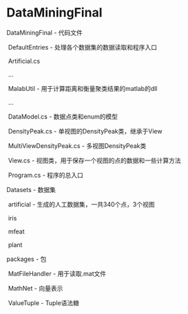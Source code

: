 # DataMiningFinal
DataMiningFinal - 代码文件

​	DefaultEntries - 处理各个数据集的数据读取和程序入口

​		Artificial.cs

​		...

​	MalabUtil - 用于计算距离和衡量聚类结果的matlab的dll

​		...

​	DataModel.cs - 数据点类和enum的模型

​	DensityPeak.cs - 单视图的DensityPeak类，继承于View

​	MultiViewDensityPeak.cs - 多视图DensityPeak类

​	View.cs - 视图类，用于保存一个视图的点的数据和一些计算方法

​	Program.cs - 程序的总入口

Datasets - 数据集

​	artificial - 生成的人工数据集，一共340个点，3个视图

​	iris

​	mfeat

​	plant

packages - 包

​	MatFileHandler - 用于读取.mat文件

​	MathNet - 向量表示

​	ValueTuple - Tuple语法糖